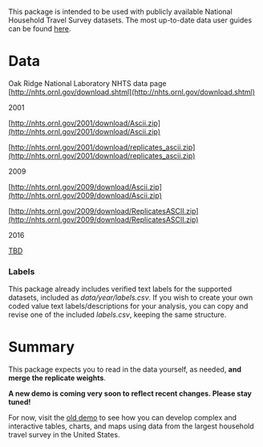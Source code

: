 This package is intended to be used with publicly available National Household Travel Survey datasets. The most up-to-date data user guides can be found [here](http://nhts.ornl.gov/documentation.shtml).

# Data

Oak Ridge National Laboratory NHTS data page [http://nhts.ornl.gov/download.shtml](http://nhts.ornl.gov/download.shtml)

2001

[http://nhts.ornl.gov/2001/download/Ascii.zip](http://nhts.ornl.gov/2001/download/Ascii.zip)

[http://nhts.ornl.gov/2001/download/replicates_ascii.zip](http://nhts.ornl.gov/2001/download/replicates_ascii.zip)

2009

[http://nhts.ornl.gov/2009/download/Ascii.zip](http://nhts.ornl.gov/2009/download/Ascii.zip)

[http://nhts.ornl.gov/2009/download/ReplicatesASCII.zip](http://nhts.ornl.gov/2009/download/ReplicatesASCII.zip)

2016

[TBD](https://nationalhouseholdtravelsurvey.com/)

### Labels

This package already includes verified text labels for the supported datasets, included as *data/year/labels.csv*. If you wish to create your own coded value text labels/descriptions for your analysis, you can copy and revise one of the included *labels.csv*, keeping the same structure.

# Summary

This package expects you to read in the data yourself, as needed, **and merge the replicate weights**. 

**A new demo is coming very soon to reflect recent changes. Please stay tuned!**

For now, visit the [old demo](https://rawgit.com/Westat-Transportation/NHTS-Summarizer/master/demo.html) to see how you can develop complex and interactive tables, charts, and maps using data from the largest household travel survey in the United States.
